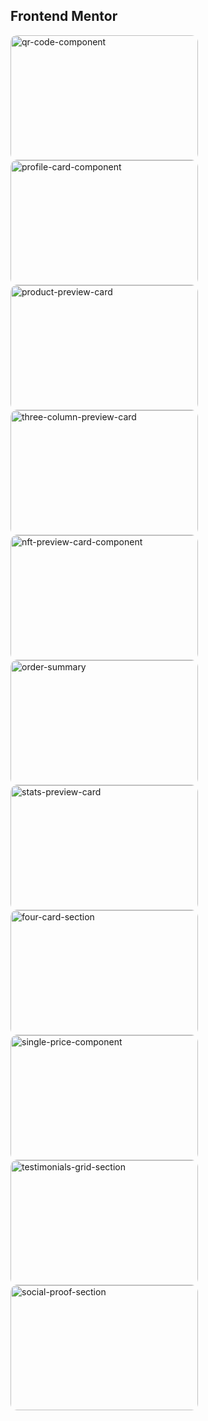 ## Frontend Mentor

<a href="https://html-css-qr-code-component.netlify.app">
  <img src="/01-qr-code-component/design/desktop-design.jpg" alt="qr-code-component" width="300" height="200" style="border-radius: 10px;">
</a>

<a href="https://html-css-qr-code-component.netlify.app">
  <img src="/02-profile-card-component/design/desktop-design.jpg" alt="profile-card-component" width="300" height="200" style="border-radius: 10px;">
</a>

<a href="https://html-css-qr-code-component.netlify.app">
  <img src="/03-product-preview-card/design/desktop-design.jpg" alt="product-preview-card" width="300" height="200" style="border-radius: 10px;">
</a>

<a href="https://html-css-qr-code-component.netlify.app">
  <img src="/04-three-column-preview-card/design/desktop-design.jpg" alt="three-column-preview-card" width="300" height="200" style="border-radius: 10px;">
</a>

<a href="https://html-css-qr-code-component.netlify.app">
  <img src="/05-nft-preview-card-component/design/desktop-design.jpg" alt="nft-preview-card-component" width="300" height="200" style="border-radius: 10px;">
</a>

<a href="https://html-css-qr-code-component.netlify.app">
  <img src="/06-order-summary/design/desktop-design.jpg" alt="order-summary" width="300" height="200" style="border-radius: 10px;">
</a>

<a href="https://html-css-qr-code-component.netlify.app">
  <img src="/07-stats-preview-card/design/desktop-design.jpg" alt="stats-preview-card" width="300" height="200" style="border-radius: 10px;">
</a>

<a href="https://html-css-qr-code-component.netlify.app">
  <img src="/08-four-card-section/design/desktop-design.jpg" alt="four-card-section" width="300" height="200" style="border-radius: 10px;">
</a>

<a href="https://html-css-qr-code-component.netlify.app">
  <img src="/09-single-price-component/design/desktop-design.jpg" alt="single-price-component" width="300" height="200" style="border-radius: 10px;">
</a>

<a href="https://html-css-qr-code-component.netlify.app">
  <img src="/10-testimonials-grid-section/design/desktop-design.jpg" alt="testimonials-grid-section" width="300" height="200" style="border-radius: 10px;">
</a>

<a href="https://html-css-qr-code-component.netlify.app">
  <img src="/11-social-proof-section/design/desktop-design.jpg" alt="social-proof-section" width="300" height="200" style="border-radius: 10px;">
</a>
